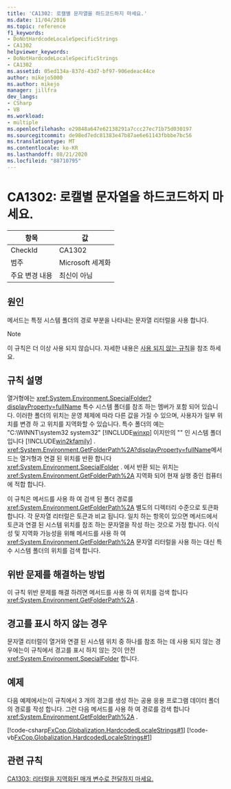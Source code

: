 ```yaml
---
title: 'CA1302: 로캘별 문자열을 하드코드하지 마세요.'
ms.date: 11/04/2016
ms.topic: reference
f1_keywords:
- DoNotHardcodeLocaleSpecificStrings
- CA1302
helpviewer_keywords:
- DoNotHardcodeLocaleSpecificStrings
- CA1302
ms.assetid: 05ed134a-837d-43d7-bf97-906edeac44ce
author: mikejo5000
ms.author: mikejo
manager: jillfra
dev_langs:
- CSharp
- VB
ms.workload:
- multiple
ms.openlocfilehash: e29848a647e62138291a7ccc27ec71b75d030197
ms.sourcegitcommit: de98ed7edc81383e47b87ae6e61143fbbbe7bc56
ms.translationtype: MT
ms.contentlocale: ko-KR
ms.lasthandoff: 08/21/2020
ms.locfileid: "88710795"
---
```

# <a name="ca1302-do-not-hardcode-locale-specific-strings"></a>CA1302: 로캘별 문자열을 하드코드하지 마세요.

|항목|값|
|-|-|
|CheckId|CA1302|
|범주|Microsoft 세계화|
|주요 변경 내용|최신이 아님|

## <a name="cause"></a>원인
메서드는 특정 시스템 폴더의 경로 부분을 나타내는 문자열 리터럴을 사용 합니다.

> [!NOTE]
> 이 규칙은 더 이상 사용 되지 않습니다. 자세한 내용은 [사용 되지 않는 규칙](fxcop-rule-port-status.md#deprecated-rules)을 참조 하세요.

## <a name="rule-description"></a>규칙 설명
열거형에는 <xref:System.Environment.SpecialFolder?displayProperty=fullName> 특수 시스템 폴더를 참조 하는 멤버가 포함 되어 있습니다. 이러한 폴더의 위치는 운영 체제에 따라 다른 값을 가질 수 있으며, 사용자가 일부 위치를 변경 하 고 위치를 지역화할 수 있습니다. 특수 폴더의 예는 "C:\WINNT\system32 system32" [!INCLUDE[winxp](../code-quality/includes/winxp_md.md)] 이지만의 "" 인 시스템 폴더입니다 [!INCLUDE[win2kfamily](../code-quality/includes/win2kfamily_md.md)] . <xref:System.Environment.GetFolderPath%2A?displayProperty=fullName>메서드는 열거형과 연결 된 위치를 반환 합니다 <xref:System.Environment.SpecialFolder> . 에서 반환 되는 위치는 <xref:System.Environment.GetFolderPath%2A> 지역화 되어 현재 실행 중인 컴퓨터에 적합 합니다.

이 규칙은 메서드를 사용 하 여 검색 된 폴더 경로를 <xref:System.Environment.GetFolderPath%2A> 별도의 디렉터리 수준으로 토큰화 합니다. 각 문자열 리터럴은 토큰과 비교 됩니다. 일치 하는 항목이 있으면 메서드에서 토큰과 연결 된 시스템 위치를 참조 하는 문자열을 작성 하는 것으로 가정 합니다. 이식성 및 지역화 가능성을 위해 메서드를 사용 하 여 <xref:System.Environment.GetFolderPath%2A> 문자열 리터럴을 사용 하는 대신 특수 시스템 폴더의 위치를 검색 합니다.

## <a name="how-to-fix-violations"></a>위반 문제를 해결하는 방법
이 규칙 위반 문제를 해결 하려면 메서드를 사용 하 여 위치를 검색 합니다 <xref:System.Environment.GetFolderPath%2A> .

## <a name="when-to-suppress-warnings"></a>경고를 표시 하지 않는 경우
문자열 리터럴이 열거와 연결 된 시스템 위치 중 하나를 참조 하는 데 사용 되지 않는 경우에는이 규칙에서 경고를 표시 하지 않는 것이 안전 <xref:System.Environment.SpecialFolder> 합니다.

## <a name="example"></a>예제
다음 예제에서는이 규칙에서 3 개의 경고를 생성 하는 공용 응용 프로그램 데이터 폴더의 경로를 작성 합니다. 그런 다음 메서드를 사용 하 여 경로를 검색 합니다 <xref:System.Environment.GetFolderPath%2A> .

[!code-csharp[FxCop.Globalization.HardcodedLocaleStrings#1](../code-quality/codesnippet/CSharp/ca1302-do-not-hardcode-locale-specific-strings_1.cs)]
[!code-vb[FxCop.Globalization.HardcodedLocaleStrings#1](../code-quality/codesnippet/VisualBasic/ca1302-do-not-hardcode-locale-specific-strings_1.vb)]

## <a name="related-rules"></a>관련 규칙
[CA1303: 리터럴을 지역화된 매개 변수로 전달하지 마세요.](../code-quality/ca1303.md)
